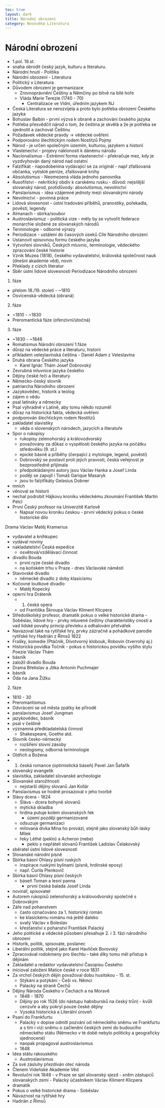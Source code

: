 ```yaml
---
toc: true
layout: dark
title: Národní obrození 
category: Novověká Literatura 
---
```

# Národní obrození
* 1.pol. 19.st.
* snaha obrodit český jazyk, kulturu a literaturu.
* Národní hnutí - Politika
* Národní obrození - Literatura
* Politický x Literatura
* Důvodem obrození je germanizace
  * Zrovnoprávnění Češtiny a Němčiny po bitvě na bílé hoře
  * Vláda Marie Terezie (1740 - 70)
    * Centralizace ve Vídni, úředním jazykem NJ
* Česká Literatura se nerozvíjela a proto bylo potřeba obrození Českého jazyka
* Bohuslav Balbín - první výzva k obraně a zachování českého jazyka
* Potřeba přesvědčit národ o tom, že čeština je skvělá a že je potřeba se sjednotit a zachovat Češtinu
* Požadavek vědecké pravdy -> vědecké ověření
* Podporováno šlechtickým rodem Nostitzů
Pojmy
* Národ - je určen společným územím, kulturou, jazykem a historií
* Vlastenectví - projevy náklonosti k dánému národu
* Nacionalismus - Extrémní forma vlastenectví - překračuje mez, kdy je vyzdvyhován daný národ nad ostatní
* Falzifikát - napodobenina vydávající se za originál - např zfalšovaná občanka, vytisklé peníze, zfalšované knihy
* Absolutismus - Neomezená vláda jednoho panovníka
* Rusofilství - nekritický obdiv k carskému rusku - důvod: nejsilější slovanský národ, protidůvody: absolutismus, nevolnictví
* Panslavismus - idea vzájemné jednoty mezi slovanskými národy
* Nevolnictví - povinná práce
* Lidová slovesnost - ústní tradování příběhů, pranostiky, pořekadla, pověsti, legendy
* Almanach - sbírka/soubor
* Austroslavismuz - politická vize - měly by se vytvořit federace monarchie složené ze slovanských národů
* Terminologie - odborné výrazy
* Periodizace - ustálení do časových úseků
Cíle Národního obrození
* Ustanovit spisovnou formu českého jazyka
* Vytvoření slovníků, Českých mluvnic, terminologie, vědeckého zpracování české historie
* Vznik Muzea (1818), českého vydavatelství, královská společnost nauk (dnešní akademie věd), novin
* Překlady z cizích literatur
* Sběr ústní lidové slovesnosti
Periodizace Národního obrození
1. fáze
* přelom 18./19. století - ~1810
* Osvícenská-vědecká (obraná)
2. fáze
* ~1810 - ~1830
* Preromantická fáze (ofenzivní/útočná)
3. fáze
* ~1830 - ~1848
* Romatismus
Národní obrození
1.fáze
* důraz na vědecké práce a literaturu, historii
* příkladem veleslavínská čeština - Daniel Adam z Veleslavína
* Druhá obrana Českého jazyka
  * Karel Ignác Thám
Josef Dobrovský
* Zevrubná mluvnice jazyka českého
* Dějiny české řeči a literatury
* Německo-český slovník
* patriarcha Národního obrození
* Jazykovědec, historik a teolog
* zájem o vědu
* psal latinsky a německy
* Psal výhradně v Latině, aby tomu někdo rozuměl
* důraz na historická fakta, vědecká ověření 
* podporován šlechtickým rodem Nostitzů
* zakladatel slavistiky
  * věda o slovenských národech, jazycích a literatuře
* Spor o rukopisy
  * rukopisy zelenohorský a královodvorský
  * považovány za důkaz o vyspělosti českého jazyka na počátku středověku (9. st.)
  * epické básně a příběhy (čerpající z mytologie, legend, pověstí)
  * Dobrovský se postavil proti jejich pravosti, česká veřejnost je bezprostředně přijímala
  * předpokládanými autory jsou Václav Hanka a Josef Linda
  * poději se zapojil i Tomáš Garique Masaryk 
  * jsou to falzifikáty
Gelasius Dobner
* mnich
* věnoval se historii
* nechal podrobit Hájkovu kroniku vědeckému zkoumání
František Martin Pelcl
* První Český profesor na Univerzitě Karlově
  * Napsal novou kroniku českou - první vědecký pokus o české historické dílo

Drama
Václav Matěj Kramerius  
* vydavatel a knihkupec
* vydával noviny
* nakladatelství Česká expedice
  * osvětová/vzdělávací činnost
* divadlo Bouda
  * první ryze české divadlo
  * na koňském trhu v Praze - dnes Václavské náměstí
* Stavovské divadlo
  * německé divadlo z doby klasicismu
* Kočovné loutkové divadlo
  * Matěj Kopecký
* operní hra Dráteník
  * 1. česká opera
  * od Františka Škroupa
Václav Kliment Klicpera
* Středoškolský profesor, dramatik pokus o velké historické drama - Soběslav, lidové hry - prvky mluvené češtiny charakteristiky cností a vad lidské povahy princip převleku a odhalování přetvářek
* Navazoval také na rytířské hry, prvky zázračné a pohádkové parodie rytířské hry Hadrián z Římsů 1822
* Frašky, komedie (Ptáčník, Divotvorný klobouk, Robovin čtverrohý aj.)
* Historická povídka Točník - pokus o historickou povídku vyšího stylu
Poezie
Václav Thám
* básník
* založil divadlo Bouda
* Drama Břetislav a Jitka
Antonín Puchmajer
* básník
* Óda na Jana Žižku
2. fáze
* 1810 - 30
* Preromantismus
* Odvrácení se od města zpátky ke přírodě
* panslavismus
Josef Jungman
* jazykovědec, básník
* psal v češtině
* významná předkladatelská činnost
  * Shakespeare, Goethe atd.
* Slovník česko-německý
  * rozšíření slovní zásoby
  * neologismy, odborná terminologie
* Oldřich a Božena
* 1. česká romance (optimistická báseň)
Pavel Jan Šafařík
* slovenský evangelik
* slavistika, zakladatel slovanské archeologie 
* Slovanské starožitnosti
  * nejstarší dějiny slovanů 
Jan Kollár
* Panslavismus se hodně prosazoval v jeho tvorbě
* Slávy dcera - 1824
  * Sláva - dcera bohyně slovanů
  * mýtická skladba
  * hrdina putuje kolem slovanských řek
    * území později germanizované
  * odsuzuje germanizaci
  * milovaná dívka Mína ho provází, stejně jako slovanský bůh lásky Mílek
  * řeky Léthé (peklo) a Acheron (nebe)
    * peklo s nepřáteli slovanů
František Ladislav Čelakovský
* sběratel ústní lidové slovesnosti
* Slovanské národní písně
* Sbírka básní Ohlasy písní ruských
  * inspirace ruskými bylinami (písně, hrdinské eposy)
  * např. Čurila Plenkovič
* Sbírka básní Ohlasy písní českých
  * báseň Toman a lesní panna
    * první česká balada
Josef Linda
* novinář, spisovatel
* Autorem rukopisů zelenohorský a královodvorský společně s Dobrovským
* Záře nad pohanstvem
  * často označováno za 1. historický román
  * ke klasickému románu má ještě daleko
  * svatý Václav x Boleslav
  * křesťanství x pohanství
František Palacký
* Jeho politické a vědecké působení přesahuje 2. i 3. fázi národního obrození
* Historik, politik, spisovate, poslanec
* Liberální politik, stejně jako Karel Havliček Borovský
* Zpracovával rodokmeny pro šlechtu - také díky tomu měl přístup k dějinám
* Zakladatel a redaktor vydavatelství Časopisu Českého
* inicioval založení Matice české v roce 1831
* Za vrchol českých dějin považoval dobu husitskou - 15. st.
  * Stýkání a potýkání - Češi vs. Němci
  * Palacký na straně Čechů
* Dějiny Národa Českého v Čechách a na Moravě
  * 1848 - 1870
  * Dějiny po rok 1526 (do nástupu habsbursků na český trůn) - kvůli cenzuře a aby pokryl pouze české dějiny
  * Vysoká historická a Literální úroveň
* Psaní do Frankfurtu
  * Palacký v dopise odmítl pozvání od německého sněmu ve Frankfurtu a s tím i vizi sněmu o začlenění českých zemí do budoucího německého státu (Německo v té době nebylo politicky a geograficky sjednocené)
  * naopak propagoval austroslavismus
  * 1848
* Idea státu rakouského
  * Austroslavismus
* Za své zásluhy přezdíván otec národa
* Členem Vídeňské Akademie Věd
* Revoluční rok 1848 - v Praze se sjel slovanský sjezd - sněm zástupců slovanských zemí - Palacký účastníkem
Václav Kliment Klicpera
* dramatik
* Pokus o velké historické drama - Soběslav
* Návaznost na rytířské hry
* Hadrián z Římsů




